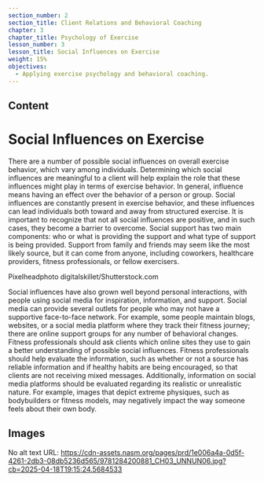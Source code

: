 ```yaml
---
section_number: 2
section_title: Client Relations and Behavioral Coaching
chapter: 3
chapter_title: Psychology of Exercise
lesson_number: 3
lesson_title: Social Influences on Exercise
weight: 15%
objectives:
  - Applying exercise psychology and behavioral coaching.
---
```


## Content
# Social Influences on Exercise

There are a number of possible social influences on overall exercise behavior, which vary among individuals. Determining which social influences are meaningful to a client will help explain the role that these influences might play in terms of exercise behavior. In general, influence means having an effect over the behavior of a person or group. Social influences are constantly present in exercise behavior, and these influences can lead individuals both toward and away from structured exercise. It is important to recognize that not all social influences are positive, and in such cases, they become a barrier to overcome. Social support has two main components: who or what is providing the support and what type of support is being provided. Support from family and friends may seem like the most likely source, but it can come from anyone, including coworkers, healthcare providers, fitness professionals, or fellow exercisers.

 Pixelheadphoto digitalskillet/Shutterstock.com

Social influences have also grown well beyond personal interactions, with people using social media for inspiration, information, and support. Social media can provide several outlets for people who may not have a supportive face-to-face network. For example, some people maintain blogs, websites, or a social media platform where they track their fitness journey; there are online support groups for any number of behavioral changes. Fitness professionals should ask clients which online sites they use to gain a better understanding of possible social influences. Fitness professionals should help evaluate the information, such as whether or not a source has reliable information and if healthy habits are being encouraged, so that clients are not receiving mixed messages. Additionally, information on social media platforms should be evaluated regarding its realistic or unrealistic nature. For example, images that depict extreme physiques, such as bodybuilders or fitness models, may negatively impact the way someone feels about their own body.

## Images

No alt text
URL: https://cdn-assets.nasm.org/pages/prd/1e006a4a-0d5f-4261-2db3-08db5236d565/9781284200881_CH03_UNNUN06.jpg?cb=2025-04-18T19:15:24.5684533